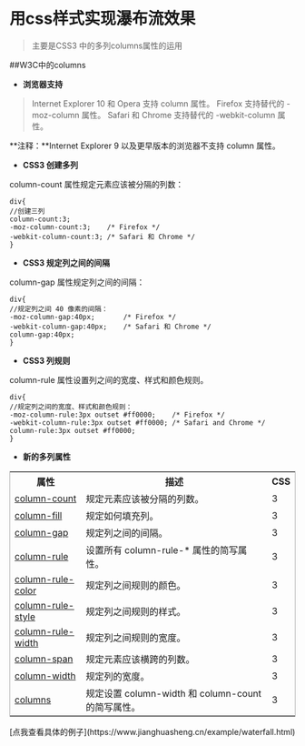 # 用css样式实现瀑布流效果

> 主要是CSS3 中的多列columns属性的运用


##W3C中的columns 

- **浏览器支持**

> Internet Explorer 10 和 Opera 支持 column 属性。
> Firefox 支持替代的 -moz-column 属性。
> Safari 和 Chrome 支持替代的 -webkit-column 属性。

**注释：**Internet Explorer 9 以及更早版本的浏览器不支持 column 属性。

- **CSS3 创建多列**

column-count 属性规定元素应该被分隔的列数：

    div{
	//创建三列
    column-count:3;
    -moz-column-count:3; 	/* Firefox */
    -webkit-column-count:3; /* Safari 和 Chrome */
    }

- **CSS3 规定列之间的间隔**

column-gap 属性规定列之间的间隔：

    div{
	//规定列之间 40 像素的间隔：
    -moz-column-gap:40px;		/* Firefox */
    -webkit-column-gap:40px;	/* Safari 和 Chrome */
    column-gap:40px;
    }

- **CSS3 列规则**

column-rule 属性设置列之间的宽度、样式和颜色规则。

    div{
	//规定列之间的宽度、样式和颜色规则：
    -moz-column-rule:3px outset #ff0000;	/* Firefox */
    -webkit-column-rule:3px outset #ff0000;	/* Safari and Chrome */
    column-rule:3px outset #ff0000;
    }
- **新的多列属性**

<table style="border-collapse: collapse;border: 1px solid #aaa;">
<tbody><tr>
<th style="width:25%;">属性</th>
<th>描述</th>
<th style="width:5%;">CSS</th>
</tr>

<tr>
<td><a href="http://www.w3school.com.cn//cssref/pr_column-count.asp" title="CSS3 column-count 属性">column-count</a></td>
<td>规定元素应该被分隔的列数。</td>
<td>3</td>
</tr>

<tr>
<td><a href="http://www.w3school.com.cn//cssref/pr_column-fill.asp" title="CSS3 column-fill 属性">column-fill</a></td>
<td>规定如何填充列。</td>
<td>3</td>
</tr>

<tr>
<td><a href="http://www.w3school.com.cn//cssref/pr_column-gap.asp" title="CSS3 column-gap 属性">column-gap</a></td>
<td>规定列之间的间隔。</td>
<td>3</td>
</tr>

<tr>
<td><a href="http://www.w3school.com.cn//cssref/pr_column-rule.asp" title="CSS3 column-rule 属性">column-rule</a></td>
<td>设置所有 column-rule-* 属性的简写属性。</td>
<td>3</td>
</tr>

<tr>
<td><a href="http://www.w3school.com.cn//cssref/pr_column-rule-color.asp" title="CSS3 column-rule-color 属性">column-rule-color</a></td>
<td>规定列之间规则的颜色。</td>
<td>3</td>
</tr>

<tr>
<td><a href="http://www.w3school.com.cn//cssref/pr_column-rule-style.asp" title="CSS3 column-rule-style 属性">column-rule-style</a></td>
<td>规定列之间规则的样式。</td>
<td>3</td>
</tr>

<tr>
<td><a href="http://www.w3school.com.cn//cssref/pr_column-rule-width.asp" title="CSS3 column-rule-width 属性">column-rule-width</a></td>
<td>规定列之间规则的宽度。</td>
<td>3</td>
</tr>

<tr>
<td><a href="http://www.w3school.com.cn//cssref/pr_column-span.asp" title="CSS3 column-span 属性">column-span</a></td>
<td>规定元素应该横跨的列数。</td>
<td>3</td>
</tr>

<tr>
<td><a href="http://www.w3school.com.cn//cssref/pr_column-width.asp" title="CSS3 column-width 属性">column-width</a></td>
<td>规定列的宽度。</td>
<td>3</td>
</tr>

<tr>
<td><a href="http://www.w3school.com.cn//cssref/pr_columns.asp" title="CSS3 columns 属性">columns</a></td>
<td>规定设置 column-width 和 column-count 的简写属性。</td>
<td>3</td>
</tr>
</tbody></table>
[点我查看具体的例子](https://www.jianghuasheng.cn/example/waterfall.html)